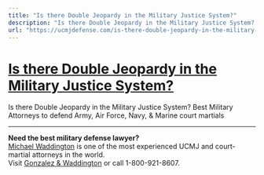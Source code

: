 ```yaml
---
title: "Is there Double Jeopardy in the Military Justice System?"
description: "Is there Double Jeopardy in the Military Justice System? Best Military Attorneys to defend Army, Air Force, Navy, & Marine court martials"
url: "https://ucmjdefense.com/is-there-double-jeopardy-in-the-military-justice-system.html"
---
```


# [Is there Double Jeopardy in the Military Justice System?](https://ucmjdefense.com/is-there-double-jeopardy-in-the-military-justice-system.html)

Is there Double Jeopardy in the Military Justice System? Best Military Attorneys to defend Army, Air Force, Navy, & Marine court martials

---

**Need the best military defense lawyer?**  
[Michael Waddington](https://ucmjdefense.com/attorneys/michael-stewart-waddington-partner.html) is one of the most experienced UCMJ and court-martial attorneys in the world.  
Visit [Gonzalez & Waddington](https://ucmjdefense.com) or call 1-800-921-8607.
